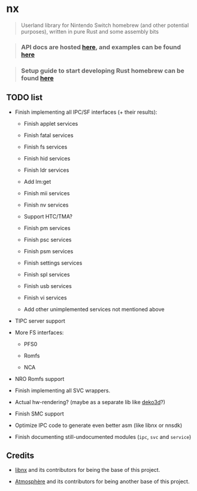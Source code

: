 
# nx

> Userland library for Nintendo Switch homebrew (and other potential purposes), written in pure Rust and some assembly bits

> ### API docs are hosted [here](https://aarch64-switch-rs.github.io/nx/), and examples can be found [here](https://github.com/aarch64-switch-rs/examples)

> ### Setup guide to start developing Rust homebrew can be found [here](https://github.com/aarch64-switch-rs/nx/wiki/Setup-Guide)

## TODO list

- Finish implementing all IPC/SF interfaces (+ their results):

  - Finish applet services

  - Finish fatal services

  - Finish fs services

  - Finish hid services

  - Finish ldr services

  - Add lm:get

  - Finish mii services

  - Finish nv services

  - Support HTC/TMA?

  - Finish pm services

  - Finish psc services

  - Finish psm services

  - Finish settings services

  - Finish spl services

  - Finish usb services

  - Finish vi services

  - Add other unimplemented services not mentioned above

- TIPC server support

- More FS interfaces:

  - PFS0

  - Romfs

  - NCA

- NRO Romfs support

- Finish implementing all SVC wrappers.

- Actual hw-rendering? (maybe as a separate lib like [deko3d](https://github.com/devkitPro/deko3d)?)

- Finish SMC support

- Optimize IPC code to generate even better asm (like libnx or nnsdk)

- Finish documenting still-undocumented modules (`ipc`, `svc` and `service`)

## Credits

- [libnx](https://github.com/switchbrew/libnx) and its contributors for being the base of this project.

- [Atmosphère](https://github.com/Atmosphere-NX/Atmosphere) and its contributors for being another base of this project.
